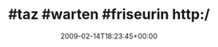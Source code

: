 ---
retweeted: false
source: <a href="http://twitter.com" rel="nofollow">Twitter Web Client</a>
entities:
  hashtags:
  - text: taz
    indices:
    - '0'
    - '4'
  - text: warten
    indices:
    - '5'
    - '12'
  - text: friseurin
    indices:
    - '13'
    - '23'
  symbols: []
  user_mentions: []
  urls: []
display_text_range:
- '0'
- '44'
favorite_count: '0'
id_str: '1210313824'
truncated: false
retweet_count: '0'
id: '1210313824'
created_at: Sat Feb 14 18:23:45 +0000 2009
favorited: false
full_text: "#taz #warten #friseurin  http://short.to/yeu"
lang: qme
tags:
- taz
- warten
- friseurin
- pesos:twitter
date: '2009-02-14T18:23:45+00:00'
src: https://twitter.com/bascht/status/1210313824
original_url: https://twitter.com/bascht/status/1210313824
type: twitter_tweet
text: "#taz #warten #friseurin  http://short.to/yeu"
title: "#taz #warten #friseurin  http:/"

---